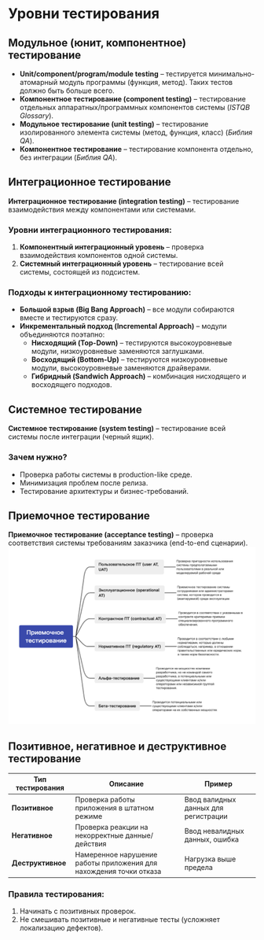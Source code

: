 # Уровни тестирования

## Модульное (юнит, компонентное) тестирование
- **Unit/component/program/module testing** – тестируется минимально-атомарный модуль программы (функция, метод). Таких тестов должно быть больше всего.  
- **Компонентное тестирование (component testing)** – тестирование отдельных аппаратных/программных компонентов системы (*ISTQB Glossary*).  
- **Модульное тестирование (unit testing)** – тестирование изолированного элемента системы (метод, функция, класс) (*Библия QA*).  
- **Компонентное тестирование** – тестирование компонента отдельно, без интеграции (*Библия QA*).  

## Интеграционное тестирование
**Интеграционное тестирование (integration testing)** – тестирование взаимодействия между компонентами или системами.  

### Уровни интеграционного тестирования:
1. **Компонентный интеграционный уровень** – проверка взаимодействия компонентов одной системы.  
2. **Системный интеграционный уровень** – тестирование всей системы, состоящей из подсистем.  

### Подходы к интеграционному тестированию:
- **Большой взрыв (Big Bang Approach)** – все модули собираются вместе и тестируются сразу.  
- **Инкрементальный подход (Incremental Approach)** – модули объединяются поэтапно:  
  - **Нисходящий (Top-Down)** – тестируются высокоуровневые модули, низкоуровневые заменяются заглушками.  
  - **Восходящий (Bottom-Up)** – тестируются низкоуровневые модули, высокоуровневые заменяются драйверами.  
  - **Гибридный (Sandwich Approach)** – комбинация нисходящего и восходящего подходов.  

## Системное тестирование
**Системное тестирование (system testing)** – тестирование всей системы после интеграции (черный ящик).  

### Зачем нужно?
- Проверка работы системы в production-like среде.  
- Минимизация проблем после релиза.  
- Тестирование архитектуры и бизнес-требований.  

## Приемочное тестирование
**Приемочное тестирование (acceptance testing)** – проверка соответствия системы требованиям заказчика (end-to-end сценарии).  
![Схема](../img/схема_приемочное_тестирование.png)

## Позитивное, негативное и деструктивное тестирование
| Тип тестирования          | Описание                                                                 | Пример                                  |  
|---------------------------|--------------------------------------------------------------------------|-----------------------------------------|  
| **Позитивное**            | Проверка работы приложения в штатном режиме                              | Ввод валидных данных для регистрации    |  
| **Негативное**           | Проверка реакции на некорректные данные/действия                         | Ввод невалидных данных, ошибка          |  
| **Деструктивное**        | Намеренное нарушение работы приложения для нахождения точки отказа       | Нагрузка выше предела                   |  

### Правила тестирования:
1. Начинать с позитивных проверок.  
2. Не смешивать позитивные и негативные тесты (усложняет локализацию дефектов).  